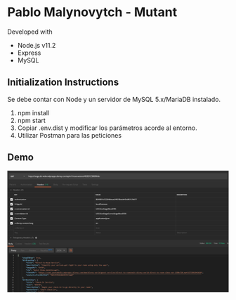 # Pablo Malynovytch - Mutant

Developed with 
* Node.js v11.2
* Express
* MySQL

## Initialization Instructions
Se debe contar con Node y un servidor de MySQL 5.x/MariaDB instalado.

1) npm install
2) npm start
3) Copiar .env.dist y modificar los parámetros acorde al entorno.
4) Utilizar Postman para las peticiones

## Demo

![API](https://github.com/PabloMaly/mutant-api/blob/master/git-image/Annotation%202019-11-12%20133726.png)
